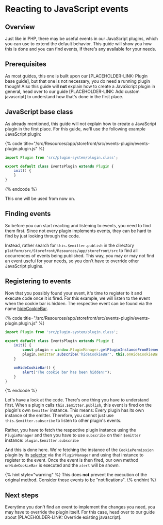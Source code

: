 # Reacting to JavaScript events

## Overview

Just like in PHP, there may be useful events in our JavaScript plugins, which you can use to extend the default behavior.
This guide will show you how this is done and you can find events, if there's any available for your needs.

## Prerequisites

As most guides, this one is built upon our [PLACEHOLDER-LINK: Plugin base guide], but that one is not necessary, you do need a running plugin though!
Also this guide will **not** explain how to create a JavaScript plugin in general, head over to our guide [PLACEHOLDER-LINK: Add custom javascript] to understand how that's done in the first place.

## JavaScript base class 

As already mentioned, this guide will not explain how to create a JavaScript plugin in the first place.
For this guide, we'll use the following example JavaScript plugin:

{% code title="<plugin root>/src/Resources/app/storefront/src/events-plugin/events-plugin.plugin.js" %}
```javascript
import Plugin from 'src/plugin-system/plugin.class';

export default class EventsPlugin extends Plugin {
    init() {
    }
}
```
{% endcode %}

This one will be used from now on.

## Finding events

So before you can start reacting and listening to events, you need to find them first.
Since not every plugin implements events, they can be hard to find by just looking through the code.

Instead, rather search for `this.$emitter.publish` in the directory `platform/src/Storefront/Resources/app/storefront/src` to find all
occurrences of events being published.
This way, you may or may not find an event useful for your needs, so you don't have to override other JavaScript plugins.

## Registering to events

Now that you possibly found your event, it's time to register to it and execute code once it is fired.
For this example, we will listen to the event when the cookie bar is hidden. The respective event can be found via the name [hideCookieBar](https://github.com/shopware/platform/blob/v6.3.4.1/src/Storefront/Resources/app/storefront/src/plugin/cookie/cookie-permission.plugin.js#L71).

{% code title="<plugin root>/src/Resources/app/storefront/src/events-plugin/events-plugin.plugin.js" %}
```javascript
import Plugin from 'src/plugin-system/plugin.class';

export default class EventsPlugin extends Plugin {
    init() {
        const plugin = window.PluginManager.getPluginInstanceFromElement(document.querySelector('[data-cookie-permission]'), 'CookiePermission');
        plugin.$emitter.subscribe('hideCookieBar', this.onHideCookieBar);
    }

    onHideCookieBar() {
        alert("The cookie bar has been hidden!");
    }
}

```
{% endcode %}

Let's have a look at the code. There's one thing you have to understand first.
When a plugin calls `this.$emitter.publish`, this event is fired on the plugin's own `$emitter` instance.
This means: Every plugin has its own instance of the emitter.
Therefore, you cannot just use `this.$emitter.subscribe` to listen to other plugin's events.

Rather, you have to fetch the respective plugin instance using the `PluginManager` and then you have to use `subscribe` on their
`$emitter` instance: `plugin.$emitter.subscribe`

And this is done here.
We're fetching the instance of the `CookiePermission` plugin by its [selector](https://github.com/shopware/platform/blob/v6.3.4.1/src/Storefront/Resources/app/storefront/src/main.js#L103)
via the `PluginManager` and using that instance to register to the event.
Once the event is then fired, our own method `onHideCookieBar` is executed and the `alert` will be shown.

{% hint style="warning" %}
This does **not** prevent the execution of the original method. Consider those events to be "notifications".
{% endhint %}

## Next steps

Everytime you don't find an event to implement the changes you need, you may have to override the plugin itself.
For this case, head over to our guide about [PLACEHOLDER-LINK: Override existing javascript].